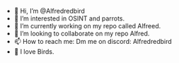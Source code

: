- 👋 Hi, I’m @Alfredredbird
- 👀 I’m interested in OSINT and parrots.
- 🌱 I’m currently working on my repo called Alfreed.
- 💞️ I’m looking to collaborate on my repo Alfred.
- 📫 How to reach me: Dm me on discord: Alfredredbird
- 🦜 I love Birds.

<!---
Alfredredbird/Alfredredbird is a ✨ special ✨ repository because its `README.md` (this file) appears on your GitHub profile.
You can click the Preview link to take a look at your changes.
--->
